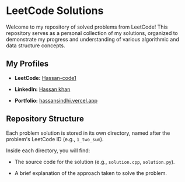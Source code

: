 # LeetCode Solutions

Welcome to my repository of solved problems from LeetCode! This repository serves as a personal collection of my solutions, organized to demonstrate my progress and understanding of various algorithmic and data structure concepts.

## My Profiles

-   **LeetCode:**  [Hassan-code1](https://leetcode.com/u/Hassan_code/ "null")
    
-   **LinkedIn:**  [Hassan khan](https://www.google.com/search?q=https://www.linkedin.com/in/hassan-khan-151752249/ "null")
    
-   **Portfolio:**  [hassansindhi.vercel.app](https://www.google.com/search?q=https://hassansindhi.vercel.app/ "null")
    

## Repository Structure

Each problem solution is stored in its own directory, named after the problem's LeetCode ID (e.g., `1_two_sum`).

Inside each directory, you will find:

-   The source code for the solution (e.g., `solution.cpp`, `solution.py`).
    
-   A brief explanation of the approach taken to solve the problem.
